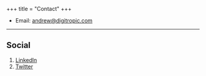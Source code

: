 +++
title = "Contact"
+++

* Email: [andrew@digitropic.com](mailto:andrew@digitropic.com)

---

## Social

1. [LinkedIn](https://www.linkedin.com/in/actanner/)
2. [Twitter](http://twitter.com/drewnix)
